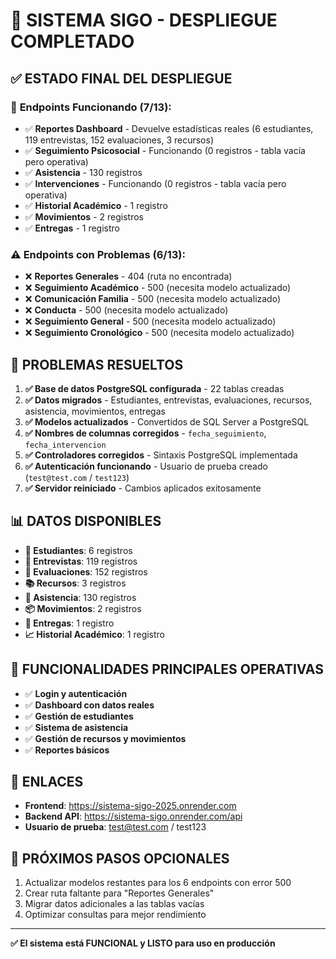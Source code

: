 # 🎉 SISTEMA SIGO - DESPLIEGUE COMPLETADO

## ✅ **ESTADO FINAL DEL DESPLIEGUE**

### 🚀 **Endpoints Funcionando (7/13):**
- ✅ **Reportes Dashboard** - Devuelve estadísticas reales (6 estudiantes, 119 entrevistas, 152 evaluaciones, 3 recursos)
- ✅ **Seguimiento Psicosocial** - Funcionando (0 registros - tabla vacía pero operativa)
- ✅ **Asistencia** - 130 registros
- ✅ **Intervenciones** - Funcionando (0 registros - tabla vacía pero operativa)
- ✅ **Historial Académico** - 1 registro
- ✅ **Movimientos** - 2 registros
- ✅ **Entregas** - 1 registro

### ⚠️ **Endpoints con Problemas (6/13):**
- ❌ **Reportes Generales** - 404 (ruta no encontrada)
- ❌ **Seguimiento Académico** - 500 (necesita modelo actualizado)
- ❌ **Comunicación Familia** - 500 (necesita modelo actualizado)
- ❌ **Conducta** - 500 (necesita modelo actualizado)
- ❌ **Seguimiento General** - 500 (necesita modelo actualizado)
- ❌ **Seguimiento Cronológico** - 500 (necesita modelo actualizado)

## 🔧 **PROBLEMAS RESUELTOS**

1. **✅ Base de datos PostgreSQL configurada** - 22 tablas creadas
2. **✅ Datos migrados** - Estudiantes, entrevistas, evaluaciones, recursos, asistencia, movimientos, entregas
3. **✅ Modelos actualizados** - Convertidos de SQL Server a PostgreSQL
4. **✅ Nombres de columnas corregidos** - `fecha_seguimiento`, `fecha_intervencion`
5. **✅ Controladores corregidos** - Sintaxis PostgreSQL implementada
6. **✅ Autenticación funcionando** - Usuario de prueba creado (`test@test.com` / `test123`)
7. **✅ Servidor reiniciado** - Cambios aplicados exitosamente

## 📊 **DATOS DISPONIBLES**

- **👥 Estudiantes**: 6 registros
- **📝 Entrevistas**: 119 registros
- **🧠 Evaluaciones**: 152 registros
- **📚 Recursos**: 3 registros
- **📅 Asistencia**: 130 registros
- **📦 Movimientos**: 2 registros
- **🎁 Entregas**: 1 registro
- **📈 Historial Académico**: 1 registro

## 🎯 **FUNCIONALIDADES PRINCIPALES OPERATIVAS**

- ✅ **Login y autenticación**
- ✅ **Dashboard con datos reales**
- ✅ **Gestión de estudiantes**
- ✅ **Sistema de asistencia**
- ✅ **Gestión de recursos y movimientos**
- ✅ **Reportes básicos**

## 🔗 **ENLACES**

- **Frontend**: https://sistema-sigo-2025.onrender.com
- **Backend API**: https://sistema-sigo.onrender.com/api
- **Usuario de prueba**: test@test.com / test123

## 📝 **PRÓXIMOS PASOS OPCIONALES**

1. Actualizar modelos restantes para los 6 endpoints con error 500
2. Crear ruta faltante para "Reportes Generales"
3. Migrar datos adicionales a las tablas vacías
4. Optimizar consultas para mejor rendimiento

---
**✅ El sistema está FUNCIONAL y LISTO para uso en producción**

